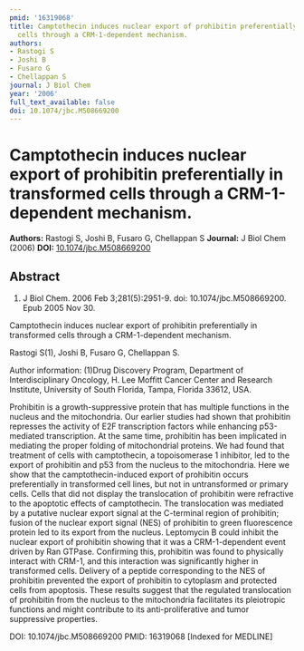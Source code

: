 ```yaml
---
pmid: '16319068'
title: Camptothecin induces nuclear export of prohibitin preferentially in transformed
  cells through a CRM-1-dependent mechanism.
authors:
- Rastogi S
- Joshi B
- Fusaro G
- Chellappan S
journal: J Biol Chem
year: '2006'
full_text_available: false
doi: 10.1074/jbc.M508669200
---
```


# Camptothecin induces nuclear export of prohibitin preferentially in transformed cells through a CRM-1-dependent mechanism.
**Authors:** Rastogi S, Joshi B, Fusaro G, Chellappan S
**Journal:** J Biol Chem (2006)
**DOI:** [10.1074/jbc.M508669200](https://doi.org/10.1074/jbc.M508669200)

## Abstract

1. J Biol Chem. 2006 Feb 3;281(5):2951-9. doi: 10.1074/jbc.M508669200. Epub 2005 
Nov 30.

Camptothecin induces nuclear export of prohibitin preferentially in transformed 
cells through a CRM-1-dependent mechanism.

Rastogi S(1), Joshi B, Fusaro G, Chellappan S.

Author information:
(1)Drug Discovery Program, Department of Interdisciplinary Oncology, H. Lee 
Moffitt Cancer Center and Research Institute, University of South Florida, 
Tampa, Florida 33612, USA.

Prohibitin is a growth-suppressive protein that has multiple functions in the 
nucleus and the mitochondria. Our earlier studies had shown that prohibitin 
represses the activity of E2F transcription factors while enhancing p53-mediated 
transcription. At the same time, prohibitin has been implicated in mediating the 
proper folding of mitochondrial proteins. We had found that treatment of cells 
with camptothecin, a topoisomerase 1 inhibitor, led to the export of prohibitin 
and p53 from the nucleus to the mitochondria. Here we show that the 
camptothecin-induced export of prohibitin occurs preferentially in transformed 
cell lines, but not in untransformed or primary cells. Cells that did not 
display the translocation of prohibitin were refractive to the apoptotic effects 
of camptothecin. The translocation was mediated by a putative nuclear export 
signal at the C-terminal region of prohibitin; fusion of the nuclear export 
signal (NES) of prohibitin to green fluorescence protein led to its export from 
the nucleus. Leptomycin B could inhibit the nuclear export of prohibitin showing 
that it was a CRM-1-dependent event driven by Ran GTPase. Confirming this, 
prohibitin was found to physically interact with CRM-1, and this interaction was 
significantly higher in transformed cells. Delivery of a peptide corresponding 
to the NES of prohibitin prevented the export of prohibitin to cytoplasm and 
protected cells from apoptosis. These results suggest that the regulated 
translocation of prohibitin from the nucleus to the mitochondria facilitates its 
pleiotropic functions and might contribute to its anti-proliferative and tumor 
suppressive properties.

DOI: 10.1074/jbc.M508669200
PMID: 16319068 [Indexed for MEDLINE]
